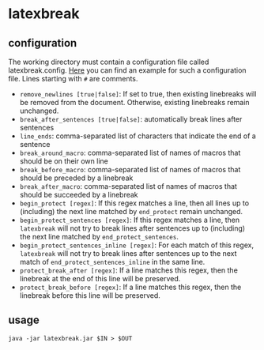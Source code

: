 # latexbreak

## configuration

The working directory must contain a configuration file called latexbreak.config.
[Here](https://github.com/ffrohn/latexbreak/blob/master/latexbreak.config) you can find an example for such a configuration file.
Lines starting with `#` are comments.

- `remove_newlines [true|false]`: If set to true, then existing linebreaks will be removed from the document. Otherwise, existing linebreaks remain unchanged.
- `break_after_sentences [true|false]`: automatically break lines after sentences
- `line_ends`: comma-separated list of characters that indicate the end of a sentence
- `break_around_macro`: comma-separated list of names of macros that should be on their own line
- `break_before_macro`: comma-separated list of names of macros that should be preceded by a linebreak
- `break_after_macro`: comma-separated list of names of macros that should be succeeded by a linebreak
- `begin_protect [regex]`: If this regex matches a line, then all lines up to (including) the next line matched by `end_protect` remain unchanged.
- `begin_protect_sentences [regex]`: If this regex matches a line, then `latexbreak` will not try to break lines after sentences up to (including) the next line matched by `end_protect_sentences`.
- `begin_protect_sentences_inline [regex]`: For each match of this regex, `latexbreak` will not try to break lines after sentences up to the next match of `end_protect_sentences_inline` in the same line.
- `protect_break_after [regex]`: If a line matches this regex, then the linebreak at the end of this line will be preserved.
- `protect_break_before [regex]`: If a line matches this regex, then the linebreak before this line will be preserved.

## usage

```
java -jar latexbreak.jar $IN > $OUT
```
